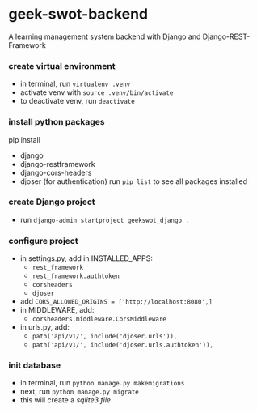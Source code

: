 # geek-swot-backend
A learning management system backend with Django and Django-REST-Framework

### create virtual environment
- in terminal, run `virtualenv .venv`
- activate venv with `source .venv/bin/activate`
- to deactivate venv, run `deactivate`

### install python packages
pip install
- django
- django-restframework
- django-cors-headers
- djoser (for authentication)
run `pip list` to see all packages installed

### create Django project
- run `django-admin startproject geekswot_django .`

### configure project
- in settings.py, add in INSTALLED_APPS:
  * `rest_framework`
  * `rest_framework.authtoken`
  * `corsheaders`
  * `djoser`
- add `CORS_ALLOWED_ORIGINS = ['http://localhost:8080',]`
- in MIDDLEWARE, add:
  * `corsheaders.middleware.CorsMiddleware`
- in urls.py, add:
  * `path('api/v1/', include('djoser.urls')),`
  * `path('api/v1/', include('djoser.urls.authtoken')),`

### init database
- in terminal, run `python manage.py makemigrations`
- next, run `python manage.py migrate`
- this will create a *sqlite3 file*
